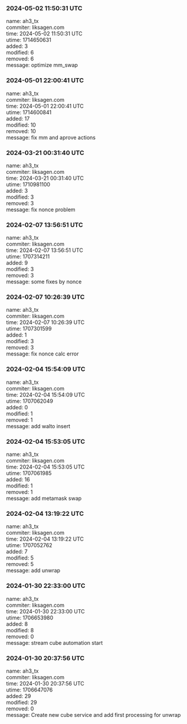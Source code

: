 ### 2024-05-02 11:50:31 UTC
name: ah3_tx  
commiter: liksagen.com  
time: 2024-05-02 11:50:31 UTC  
utime: 1714650631  
added: 3  
modified: 6  
removed: 6  
message: optimize mm_swap

### 2024-05-01 22:00:41 UTC
name: ah3_tx  
commiter: liksagen.com  
time: 2024-05-01 22:00:41 UTC  
utime: 1714600841  
added: 17  
modified: 10  
removed: 10  
message: fix mm and aprove actions

### 2024-03-21 00:31:40 UTC
name: ah3_tx  
commiter: liksagen.com  
time: 2024-03-21 00:31:40 UTC  
utime: 1710981100  
added: 3  
modified: 3  
removed: 3  
message: fix nonce problem

### 2024-02-07 13:56:51 UTC
name: ah3_tx  
commiter: liksagen.com  
time: 2024-02-07 13:56:51 UTC  
utime: 1707314211  
added: 9  
modified: 3  
removed: 3  
message: some fixes by nonce

### 2024-02-07 10:26:39 UTC
name: ah3_tx  
commiter: liksagen.com  
time: 2024-02-07 10:26:39 UTC  
utime: 1707301599  
added: 1  
modified: 3  
removed: 3  
message: fix nonce calc error

### 2024-02-04 15:54:09 UTC
name: ah3_tx  
commiter: liksagen.com  
time: 2024-02-04 15:54:09 UTC  
utime: 1707062049  
added: 0  
modified: 1  
removed: 1  
message: add walto insert

### 2024-02-04 15:53:05 UTC
name: ah3_tx  
commiter: liksagen.com  
time: 2024-02-04 15:53:05 UTC  
utime: 1707061985  
added: 16  
modified: 1  
removed: 1  
message: add metamask swap

### 2024-02-04 13:19:22 UTC
name: ah3_tx  
commiter: liksagen.com  
time: 2024-02-04 13:19:22 UTC  
utime: 1707052762  
added: 7  
modified: 5  
removed: 5  
message: add unwrap

### 2024-01-30 22:33:00 UTC
name: ah3_tx  
commiter: liksagen.com  
time: 2024-01-30 22:33:00 UTC  
utime: 1706653980  
added: 8  
modified: 8  
removed: 0  
message: stream cube automation start

### 2024-01-30 20:37:56 UTC
name: ah3_tx  
commiter: liksagen.com  
time: 2024-01-30 20:37:56 UTC  
utime: 1706647076  
added: 29  
modified: 29  
removed: 0  
message: Create new cube service and add first processing for unwrap

